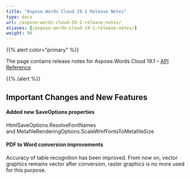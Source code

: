 ```yaml
---
title: "Aspose.Words Cloud 19.1 Release Notes"
type: docs
url: /aspose-words-cloud-19-1-release-notes/
aliases: [/aspose-words-cloud-19-1-release-notes/]
weight: 90
---
```


{{% alert color="primary" %}} 

The page contains release notes for Aspose.Words Cloud 19.1 – [API Reference](https://apireference.aspose.cloud/words/)

{{% /alert %}} 
## **Important Changes and New Features**
#### **Added new SaveOptions properties**
HtmlSaveOptions.ResolveFontNames and MetafileRenderingOptions.ScaleWmfFontsToMetafileSize
#### **PDF to Word conversion improvements**
Accuracy of table recognition has been improved. From now on, vector graphics remains vector after conversion, raster graphics is no more used for this purpose.
